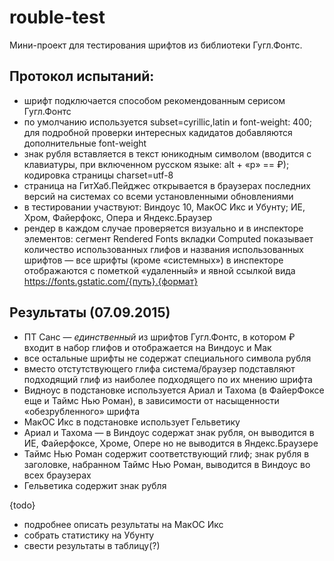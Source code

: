 # rouble-test
Мини-проект для тестирования шрифтов из библиотеки Гугл.Фонтс.

## Протокол испытаний:
- шрифт подключается способом рекомендованным серисом Гугл.Фонтс
- по умолчанию используется subset=cyrillic,latin и font-weight: 400; для подробной проверки интересных кадидатов добавляются дополнительные font-weight
- знак рубля вставляется в текст юникодным символом (вводится с клавиатуры, при включенном русском языке: alt + «р» == ₽); кодировка страницы charset=utf-8
- страница на ГитХаб.Пейджес открывается в браузерах последних версий на системах со всеми установленными обновлениями
- в тестировании участвуют: Виндоус 10, МакОС Икс и Убунту; ИЕ, Хром, Файерфокс, Опера и Яндекс.Браузер
- рендер в каждом случае проверяется визуально и в инспекторе элементов: сегмент Rendered Fonts вкладки Computed показывает количество использованных глифов и названия использованных шрифтов
— все шрифты (кроме «системных») в инспекторе отображаются с пометкой «удаленный» и явной ссылкой вида https://fonts.gstatic.com/{путь}.{формат}

## Результаты (07.09.2015)
- ПТ Санс — _единственный_ из шрифтов Гугл.Фонтс, в котором ₽ входит в набор глифов и отображается на Виндоус и Мак
- все остальные шрифты не содержат специального символа рубля
- вместо отстутствующего глифа система/браузер подставляют подходящий глиф из наиболее подходящего по их мнению шрифта
- Видноус в подстановке используется Ариал и Тахома (в ФайерФоксе еще и Таймс Нью Роман), в зависимости от насыщенности «обезрубленного» шрифта
- МакОС Икс в подстановке использует Гельветику
- Ариал и Тахома — в Виндоус содержат знак рубля, он выводится в ИЕ, Файерфоксе, Хроме, Опере но не выводится в Яндекс.Браузере
- Таймс Нью Роман содержит соответствующий глиф; знак рубля в заголовке, набранном Таймс Нью Роман, выводится в Виндоус во всех браузерах
- Гельветика содержит знак рубля

{todo}
- подробнее описать результаты на МакОС Икс
- собрать статистику на Убунту
- свести результаты в таблицу(?)